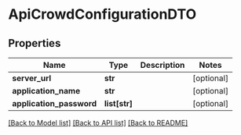 # ApiCrowdConfigurationDTO

## Properties
Name | Type | Description | Notes
------------ | ------------- | ------------- | -------------
**server_url** | **str** |  | [optional] 
**application_name** | **str** |  | [optional] 
**application_password** | **list[str]** |  | [optional] 

[[Back to Model list]](../README.md#documentation-for-models) [[Back to API list]](../README.md#documentation-for-api-endpoints) [[Back to README]](../README.md)

